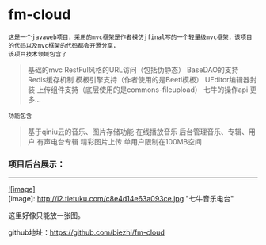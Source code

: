 fm-cloud
========

    这是一个javaweb项目，采用的mvc框架是作者模仿jfinal写的一个轻量级mvc框架，该项目的代码以及mvc框架的代码都会开源分享，
    该项目技术领域包含了

> 基础的mvc
> RestFul风格的URL访问（包括伪静态）
> BaseDAO的支持
> Redis缓存机制
> 模板引擎支持（作者使用的是Beetl模板）
> UEditor编辑器封装
> 上传组件支持（底层使用的是commons-fileupload）
> 七牛的操作api
> 更多...

    功能包含
> 基于qiniu云的音乐、图片存储功能
> 在线播放音乐
> 后台管理音乐、专辑、用户
> 有声电台专辑
> 精彩图片上传
> 单用户限制在100MB空间

### 项目后台展示：
------------------------
[![image]](http://i2.tietuku.com/c8e4d14e63a093ce.jpg/)  
[image]: http://i2.tietuku.com/c8e4d14e63a093ce.jpg "七牛音乐电台"  

这里好像只能放一张图。

github地址：https://github.com/biezhi/fm-cloud


